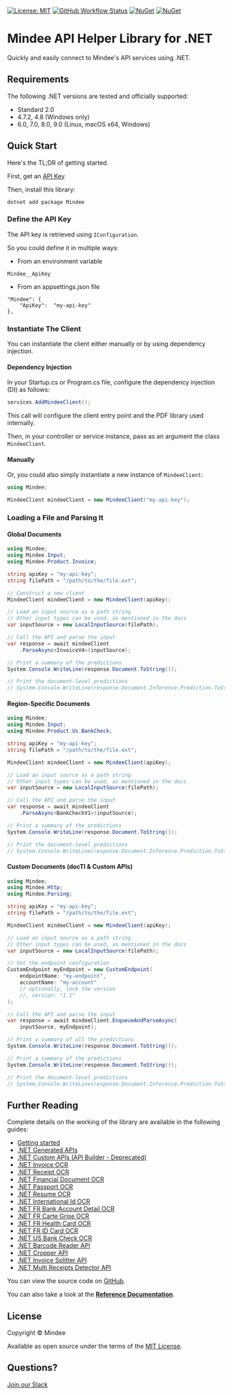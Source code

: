 [![License: MIT](https://img.shields.io/github/license/mindee/mindee-api-dotnet)](https://opensource.org/licenses/MIT) [![GitHub Workflow Status](https://github.com/mindee/mindee-api-dotnet/actions/workflows/cron.yml/badge.svg)](https://github.com/mindee/mindee-api-dotnet/actions/workflows/dotnet.yml) [![NuGet](https://img.shields.io/nuget/v/mindee)](https://www.nuget.org/packages/Mindee) [![NuGet](https://img.shields.io/nuget/dt/Mindee)](https://www.nuget.org/packages/Mindee)

# Mindee API Helper Library for .NET
Quickly and easily connect to Mindee's API services using .NET.

## Requirements
The following .NET versions are tested and officially supported:
* Standard 2.0
* 4.7.2, 4.8 (Windows only)
* 6.0, 7.0, 8.0, 9.0 (Linux, macOS x64, Windows)

## Quick Start
Here's the TL;DR of getting started.

First, get an [API Key](https://developers.mindee.com/docs/create-api-key)

Then, install this library:
```shell
dotnet add package Mindee
```

### Define the API Key
The API key is retrieved using `IConfiguration`.

So you could define it in multiple ways: 
* From an environment variable
```
Mindee__ApiKey
```
* From an appsettings.json file
```
"Mindee": {
    "ApiKey":  "my-api-key"
},
```

### Instantiate The Client
You can instantiate the client either manually or by using dependency injection.

#### Dependency Injection
In your Startup.cs or Program.cs file, configure the dependency injection (DI) as follows:
```csharp
services.AddMindeeClient();
```
This call will configure the client entry point and the PDF library used internally.

Then, in your controller or service instance, pass as an argument the class ``MindeeClient``.


#### Manually
Or, you could also simply instantiate a new instance of `MindeeClient`:
```csharp
using Mindee;

MindeeClient mindeeClient = new MindeeClient("my-api-key");
```

### Loading a File and Parsing It

#### Global Documents
```csharp
using Mindee;
using Mindee.Input;
using Mindee.Product.Invoice;

string apiKey = "my-api-key";
string filePath = "/path/to/the/file.ext";

// Construct a new client
MindeeClient mindeeClient = new MindeeClient(apiKey);

// Load an input source as a path string
// Other input types can be used, as mentioned in the docs
var inputSource = new LocalInputSource(filePath);

// Call the API and parse the input
var response = await mindeeClient
    .ParseAsync<InvoiceV4>(inputSource);

// Print a summary of the predictions
System.Console.WriteLine(response.Document.ToString());

// Print the document-level predictions
// System.Console.WriteLine(response.Document.Inference.Prediction.ToString());
```

#### Region-Specific Documents
```csharp
using Mindee;
using Mindee.Input;
using Mindee.Product.Us.BankCheck;

string apiKey = "my-api-key";
string filePath = "/path/to/the/file.ext";

MindeeClient mindeeClient = new MindeeClient(apiKey);

// Load an input source as a path string
// Other input types can be used, as mentioned in the docs
var inputSource = new LocalInputSource(filePath);

// Call the API and parse the input
var response = await mindeeClient
    .ParseAsync<BankCheckV1>(inputSource);

// Print a summary of the predictions
System.Console.WriteLine(response.Document.ToString());

// Print the document-level predictions
// System.Console.WriteLine(response.Document.Inference.Prediction.ToString());
```

#### Custom Documents (docTI & Custom APIs)

```csharp
using Mindee;
using Mindee.Http;
using Mindee.Parsing;

string apiKey = "my-api-key";
string filePath = "/path/to/the/file.ext";

MindeeClient mindeeClient = new MindeeClient(apiKey);

// Load an input source as a path string
// Other input types can be used, as mentioned in the docs
var inputSource = new LocalInputSource(filePath);

// Set the endpoint configuration 
CustomEndpoint myEndpoint = new CustomEndpoint(
    endpointName: "my-endpoint",
    accountName: "my-account"
    // optionally, lock the version
    //, version: "1.1"
);

// Call the API and parse the input
var response = await mindeeClient.EnqueueAndParseAsync(
    inputSource, myEndpoint);

// Print a summary of all the predictions
System.Console.WriteLine(response.Document.ToString());

// Print a summary of the predictions
System.Console.WriteLine(response.Document.ToString());

// Print the document-level predictions
// System.Console.WriteLine(response.Document.Inference.Prediction.ToString());
```

## Further Reading
Complete details on the working of the library are available in the following guides:

* [Getting started](https://developers.mindee.com/docs/dotnet-ocr-overview)
* [.NET Generated APIs](https://developers.mindee.com/docs/dotnet-generated-ocr)
* [.NET Custom APIs (API Builder - Deprecated)](https://developers.mindee.com/docs/dotnet-api-builder)
* [.NET Invoice OCR](https://developers.mindee.com/docs/dotnet-invoice-ocr)
* [.NET Receipt OCR](https://developers.mindee.com/docs/dotnet-receipt-ocr)
* [.NET Financial Document OCR](https://developers.mindee.com/docs/dotnet-financial-document-ocr)
* [.NET Passport OCR](https://developers.mindee.com/docs/dotnet-passport-ocr)
* [.NET Resume OCR](https://developers.mindee.com/docs/dotnet-resume-ocr)
* [.NET International Id OCR](https://developers.mindee.com/docs/dotnet-international-id-ocr)
* [.NET FR Bank Account Detail OCR](https://developers.mindee.com/docs/dotnet-fr-bank-account-details-ocr)
* [.NET FR Carte Grise OCR](https://developers.mindee.com/docs/dotnet-fr-carte-grise-ocr)
* [.NET FR Health Card OCR](https://developers.mindee.com/docs/dotnet-fr-health-card-ocr)
* [.NET FR ID Card OCR](https://developers.mindee.com/docs/dotnet-fr-carte-nationale-didentite-ocr)
* [.NET US Bank Check OCR](https://developers.mindee.com/docs/dotnet-us-bank-check-ocr)
* [.NET Barcode Reader API](https://developers.mindee.com/docs/dotnet-barcode-reader-ocr)
* [.NET Cropper API](https://developers.mindee.com/docs/dotnet-cropper-ocr)
* [.NET Invoice Splitter API](https://developers.mindee.com/docs/dotnet-invoice-splitter-ocr)
* [.NET Multi Receipts Detector API](https://developers.mindee.com/docs/dotnet-multi-receipts-detector-ocr)

You can view the source code on [GitHub](https://github.com/mindee/mindee-api-dotnet).

You can also take a look at the
**[Reference Documentation](https://mindee.github.io/mindee-api-dotnet/)**.

## License
Copyright © Mindee

Available as open source under the terms of the [MIT License](https://opensource.org/licenses/MIT).

## Questions?
[Join our Slack](https://join.slack.com/t/mindee-community/shared_invite/zt-1jv6nawjq-FDgFcF2T5CmMmRpl9LLptw)
